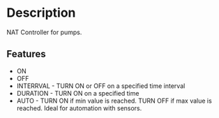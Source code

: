 



# Description

NAT Controller for pumps.


## Features
* ON
* OFF
* INTERRVAL - TURN ON or OFF on a specified time interval
* DURATION - TURN ON on a specified time
* AUTO - TURN ON if min value is reached. TURN OFF if max value is reached. Ideal for automation with sensors.


